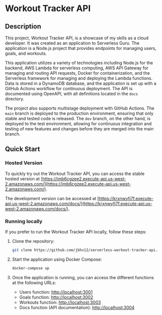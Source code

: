 # Workout Tracker API

## Description

This project, Workout Tracker API, is a showcase of my skills as a cloud developer. It was created as an application to Serverless Guru. The application is a Node.js project that provides endpoints for managing users, goals, and workouts. 

This application utilizes a variety of technologies including Node.js for the backend, AWS Lambda for serverless computing, AWS API Gateway for managing and routing API requests, Docker for containerization, and the Serverless framework for managing and deploying the Lambda functions. Data is stored in a DynamoDB database, and the application is set up with a GitHub Actions workflow for continuous deployment. The API is documented using OpenAPI, with all definitions located in the `docs` directory.

The project also supports multistage deployment with GitHub Actions. The `main` branch is deployed to the production environment, ensuring that only stable and tested code is released. The `dev` branch, on the other hand, is deployed to the test environment, allowing for continuous integration and testing of new features and changes before they are merged into the main branch.

## Quick Start

### Hosted Version

To quickly try out the Workout Tracker API, you can access the stable hosted version at [https://jmb6cgzee2.execute-api.us-west-2.amazonaws.com/](https://jmb6cgzee2.execute-api.us-west-2.amazonaws.com/).


The development version can be accessed at [https://krxnwyfj7f.execute-api.us-west-2.amazonaws.com/docs/](https://krxnwyfj7f.execute-api.us-west-2.amazonaws.com/docs/).

### Running locally

If you prefer to run the Workout Tracker API locally, follow these steps:

1. Clone the repository:

    ```bash
    git clone https://github.com/jbhv12/serverless-workout-tracker-api.git
    ```
2. Start the application using Docker Compose:

    ```bash
    docker-compose up
    ```
3. Once the application is running, you can access the different functions at the following URLs:
    - Users function: [http://localhost:3001](http://localhost:3001)
    - Goals function: [http://localhost:3002](http://localhost:3002)
    - Workouts function: [http://localhost:3003](http://localhost:3003)
    - Docs function (API documentation): [http://localhost:3004](http://localhost:3004)
